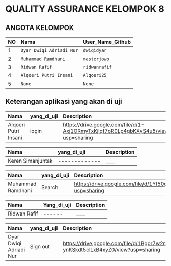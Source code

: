 # QUALITY ASSURANCE KELOMPOK 8

## ANGOTA KELOMPOK

| NO  | Nama                     | User_Name_Github |
| :-- | :----------------------- | :--------------- |
| 1   | `Dyar Dwiqi Adriadi Nur` | `dwiqidyar`      |
| 2   | `Muhammad Ramdhani`      | `masterjowo`     |
| 3   | `Ridwan Rafif`           | `ridwanrafif`    |
| 4   | `Alqoeri Putri Insani`   | `Alqoeri25`      |
| 5   | `None`                   | `None`           |

## Keterangan aplikasi yang akan di uji

| Nama                 | yang_di_uji | Description |       
| :------------------- | :---------- | :---------- |
| Alqoeri Putri Insani | login       | https://drive.google.com/file/d/1-Axj1ORmyTxKjlqf7oR0Lp4gbKXyS4u5/view?usp=sharing    |

| Nama              | yang_di_uji             | Description |
| :---------------- | :---------------------- | :---------- |
| Keren Simanjuntak | ------------- | \_\_\_\_    |

| Nama              | yang_di_uji                         | Description |
| :---------------- | :---------------------------------- | :---------- |
| Muhammad Ramdhani | Search |https://drive.google.com/file/d/1Yt50gm1XH22_w4bgW8nz0b4YjMhV0MuC/view?usp=sharing  |

| Nama         | Yang_di_uji                  | Description |
| :----------- | :--------------------------- | :---------- |
| Ridwan Rafif | ------    | \_\_\_\_    |

| Nama                   | yang_di_uji        | Description |
| :--------------------- | :----------------- | :---------- |
| Dyar Dwiqi Adriadi Nur | Sign out | https://drive.google.com/file/d/1Bgor7w2rPeN5d-ynKSkdt5clLxB4xyZ0/view?usp=sharing |



